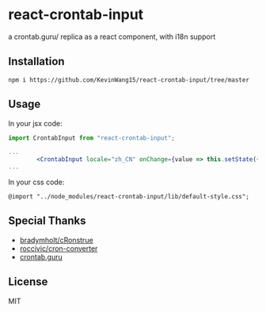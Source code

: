 # react-crontab-input

a crontab.guru/ replica as a react component, with i18n support

## Installation
```
npm i https://github.com/KevinWang15/react-crontab-input/tree/master
```

## Usage
In your jsx code:

```jsx
import CrontabInput from "react-crontab-input";

...
        <CrontabInput locale="zh_CN" onChange={value => this.setState({ value })} value={this.state.value}/>
...
```

In your css code:

```less
@import "../node_modules/react-crontab-input/lib/default-style.css";
```

## Special Thanks

* [bradymholt/cRonstrue](https://github.com/bradymholt/cRonstrue)
* [roccivic/cron-converter](https://github.com/roccivic/cron-converter)
* [crontab.guru](https://crontab.guru/)

## License

MIT